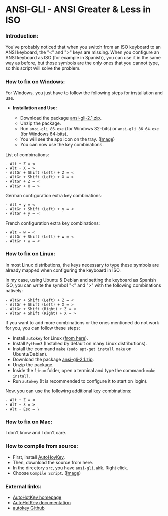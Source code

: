 ANSI-GLI - ANSI Greater & Less in ISO
=====================================

### Introduction:

You've probably noticed that when you switch from an ISO keyboard to an ANSI keyboard, the "<" and ">" keys are missing. When you configure an ANSI keyboard as ISO (for example in Spanish), you can use it in the same way as before, but those symbols are the only ones that you cannot type, so this script will solve the problem.

### How to fix on Windows:

For Windows, you just have to follow the following steps for installation and use.

* **Installation and Use:**
  
  * Download the package [ansi-gli-2.1.zip](https://github.com/q3aql/ansi-gli/releases/download/v2.1/ansi-gli-2.1.zip).
  * Unzip the package.
  * Run `ansi-gli_86.exe` (for Windows 32-bits) or `ansi-gli_86_64.exe` (for Windows 64-bits).
  * You will see the app icon on the tray. ([Image](https://github.com/q3aql/ansi-gli/blob/master/images/ansi-gli-tray.png))
  * You can now use the key combinations.

List of combinations:

    - Alt + Z = <
    - Alt + X = >
    - AltGr + Shift (Left) + Z = <
    - AltGr + Shift (Left) + X = >
    - AltGr + Z = <
    - AltGr + X = >
    
German configuration extra key combinations:

    - Alt + y = <
    - AltGr + Shift (Left) + y = <
    - AltGr + y = <

French configuration extra key combinations:

    - Alt + w = <
    - AltGr + Shift (Left) + w = <
    - AltGr + w = <

### How to fix on Linux:

In most Linux distributions, the keys necessary to type these symbols are already mapped when configuring the keyboard in ISO.  

In my case, using Ubuntu & Debian and setting the keyboard as Spanish ISO, you can write the symbol "<" and ">" with the following combinations natively:

    - AltGr + Shift (Left) + Z = <
    - AltGr + Shift (Left) + X = >
    - AltGr + Shift (Right) + Z = <
    - AltGr + Shift (Right) + X = >

If you want to add more combinations or the ones mentioned do not work for you, you can follow these steps:

* Install `autokey` for Linux ([from here](https://github.com/autokey/autokey/releases)).
* Install `Python3` (Installed by default on many Linux distributions).
* Install the command `make` (`sudo apt-get install make` on Ubuntu/Debian).
* Download the package [ansi-gli-2.1.zip](https://github.com/q3aql/ansi-gli/releases/download/v2.1/ansi-gli-2.1.zip).
* Unzip the package.
* Inside the `linux` folder, open a terminal and type the command: `make install`.
* Run `autokey` (It is recommended to configure it to start on login).

Now, you can use the following additional key combinations:

    - Alt + Z = <
    - Alt + X = >
    - Alt + Esc = \

### How to fix on Mac:

I don't know and I don't care.

### How to compile from source:

* First, install [AutoHoyKey](https://www.autohotkey.com/).
* Then, download the source from here.
* In the directory `src`, you have `ansi-gli.ahk`. Right click.
* Choose `Compile Script`. ([Image](https://github.com/q3aql/ansi-gli/blob/master/images/ansi-gli-compile.png))

### External links:

* [AutoHotKey homepage](https://www.autohotkey.com/)
* [AutoHotKey documentation](https://www.autohotkey.com/docs/AutoHotkey.htm)
* [autokey Github](https://github.com/autokey/autokey)
